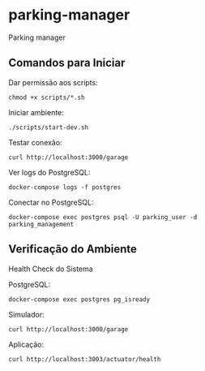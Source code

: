 # parking-manager

Parking manager

## Comandos para Iniciar

Dar permissão aos scripts:

```console
chmod +x scripts/*.sh
```

Iniciar ambiente:

```console
./scripts/start-dev.sh
```

Testar conexão:

```console
curl http://localhost:3000/garage
```

Ver logs do PostgreSQL:

```console
docker-compose logs -f postgres
```

Conectar no PostgreSQL:

```console
docker-compose exec postgres psql -U parking_user -d parking_management
```

## Verificação do Ambiente

Health Check do Sistema

PostgreSQL:

```console
docker-compose exec postgres pg_isready
```

Simulador:

```console
curl http://localhost:3000/garage
```

Aplicação:

```console
curl http://localhost:3003/actuator/health
```
